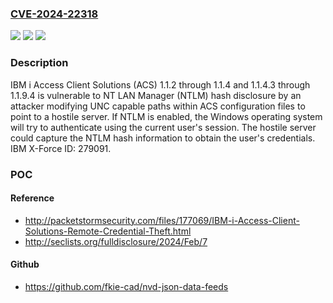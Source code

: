 ### [CVE-2024-22318](https://cve.mitre.org/cgi-bin/cvename.cgi?name=CVE-2024-22318)
![](https://img.shields.io/static/v1?label=Product&message=i%20Access%20Client%20Solutions&color=blue)
![](https://img.shields.io/static/v1?label=Version&message=1.1.2%3C%3D%201.1.4%20&color=brighgreen)
![](https://img.shields.io/static/v1?label=Vulnerability&message=CWE-200%20Exposure%20of%20Sensitive%20Information%20to%20an%20Unauthorized%20Actor&color=brighgreen)

### Description

IBM i Access Client Solutions (ACS) 1.1.2 through 1.1.4 and 1.1.4.3 through 1.1.9.4 is vulnerable to NT LAN Manager (NTLM) hash disclosure by an attacker modifying UNC capable paths within ACS configuration files to point to a hostile server. If NTLM is enabled, the Windows operating system will try to authenticate using the current user's session. The hostile server could capture the NTLM hash information to obtain the user's credentials.  IBM X-Force ID:  279091.

### POC

#### Reference
- http://packetstormsecurity.com/files/177069/IBM-i-Access-Client-Solutions-Remote-Credential-Theft.html
- http://seclists.org/fulldisclosure/2024/Feb/7

#### Github
- https://github.com/fkie-cad/nvd-json-data-feeds

